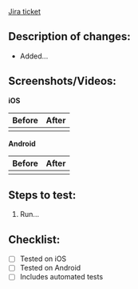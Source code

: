 [Jira ticket](https://tranwall.atlassian.net/browse/MA-)

**Description of changes:**
---------------------------
- Added...

**Screenshots/Videos:**
---------------------------
**iOS**

|Before|After|
|-|-|
|<add>|<add>|

**Android**

|Before|After|
|-|-|
|<add>|<add>|

**Steps to test:**
---------------------------
1. Run...

**Checklist:**
---------------------------
- [ ] Tested on iOS
- [ ] Tested on Android
- [ ] Includes automated tests
